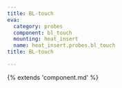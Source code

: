 ```yaml
---
title: BL-touch
eva:
  category: probes
  component: bl_touch
  mounting: heat_insert
  name: heat_insert.probes.bl_touch
title: BL-touch

---
```


{% extends 'component.md' %}